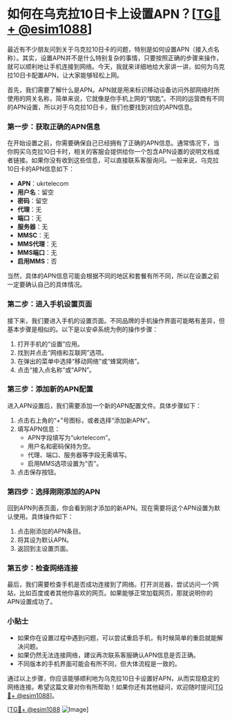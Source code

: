 # 如何在乌克拉10日卡上设置APN？[[TG💪+ @esim1088](https://t.me/s/esim1088)]

最近有不少朋友问到关于乌克拉10日卡的问题，特别是如何设置APN（接入点名称）。其实，设置APN并不是什么特别复杂的事情，只要按照正确的步骤来操作，就可以顺利地让手机连接到网络。今天，我就来详细地给大家讲一讲，如何为乌克拉10日卡配置APN，让大家能够轻松上网。

首先，我们需要了解什么是APN。APN就是用来标识移动设备访问外部网络时所使用的网关名称，简单来说，它就像是你手机上网的“钥匙”。不同的运营商有不同的APN设置，所以对于乌克拉10日卡，我们也要找到对应的APN信息。

### 第一步：获取正确的APN信息

在开始设置之前，你需要确保自己已经拥有了正确的APN信息。通常情况下，当你购买乌克拉10日卡时，相关的客服会提供给你一个包含APN设置的说明文档或者链接。如果你没有收到这些信息，可以直接联系客服询问。一般来说，乌克拉10日卡的APN信息如下：

- **APN**：ukrtelecom
- **用户名**：留空
- **密码**：留空
- **代理**：无
- **端口**：无
- **服务器**：无
- **MMSC**：无
- **MMS代理**：无
- **MMS端口**：无
- **启用MMS**：否

当然，具体的APN信息可能会根据不同的地区和套餐有所不同，所以在设置之前一定要确认自己的具体情况。

### 第二步：进入手机设置页面

接下来，我们要进入手机的设置页面。不同品牌的手机操作界面可能略有差异，但基本步骤是相似的。以下是以安卓系统为例的操作步骤：

1. 打开手机的“设置”应用。
2. 找到并点击“网络和互联网”选项。
3. 在弹出的菜单中选择“移动网络”或“蜂窝网络”。
4. 点击“接入点名称”或“APN”。

### 第三步：添加新的APN配置

进入APN设置后，我们需要添加一个新的APN配置文件。具体步骤如下：

1. 点击右上角的“+”号图标，或者选择“添加新APN”。
2. 填写APN信息：
   - APN字段填写为“ukrtelecom”。
   - 用户名和密码保持为空。
   - 代理、端口、服务器等字段无需填写。
   - 启用MMS选项设置为“否”。
3. 点击保存按钮。

### 第四步：选择刚刚添加的APN

回到APN列表页面，你会看到刚才添加的新APN。现在需要将这个APN设置为默认使用。具体操作如下：

1. 点击刚添加的APN条目。
2. 将其设为默认APN。
3. 返回到主设置页面。

### 第五步：检查网络连接

最后，我们需要检查手机是否成功连接到了网络。打开浏览器，尝试访问一个网站，比如百度或者其他你喜欢的网页。如果能够正常加载网页，那就说明你的APN设置成功了。

### 小贴士

- 如果你在设置过程中遇到问题，可以尝试重启手机，有时候简单的重启就能解决问题。
- 如果仍然无法连接网络，建议再次联系客服确认APN信息是否正确。
- 不同版本的手机界面可能会有所不同，但大体流程是一致的。

通过以上步骤，你应该能够顺利地为乌克拉10日卡设置好APN，从而实现稳定的网络连接。希望这篇文章对你有所帮助！如果你还有其他疑问，欢迎随时提问[[TG💪+ @esim1088](https://t.me/s/esim1088)]。

[[TG💪+ @esim1088](https://t.me/s/esim1088) ![Image](https://i.postimg.cc/4NQfJmqS/Snipaste-2025-05-13-00-14-12.png)]